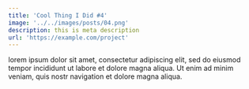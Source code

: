 ```yaml
---
title: 'Cool Thing I Did #4'
image: '../../images/posts/04.png'
description: this is meta description
url: 'https://example.com/project'
---
```


lorem ipsum dolor sit amet, consectetur adipiscing elit, sed do eiusmod tempor incididunt ut labore et dolore magna aliqua. Ut enim ad minim veniam, quis nostr navigation et dolore magna aliqua.
